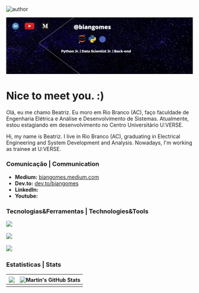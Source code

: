 ![author](https://img.shields.io/badge/author-beatriznascimento-purple.svg)

<p align="center">
  <img src="banner3.png" >
</p>

# Nice to meet you. :)

Olá, eu me chamo Beatriz. Eu moro em Rio Branco (AC), faço faculdade de Engenharia Elétrica e Análise e Desenvolvimento de Sistemas. Atualmente, estou estagiando em desenvolvimento no Centro Universitário U:VERSE. 

Hi, my name is Beatriz. I live in Rio Branco (AC), graduating in Electrical Engineering and System Development and Analysis. Nowadays, I'm working as trainee at U:VERSE.

### Comunicação | Communication

- **Medium:** [biangomes.medium.com](https://biangomes.medium.com/)
- **Dev.to:** [dev.to/biangomes](https://dev.to/biangomes)
- **LinkedIn:** [](https://www.linkedin.com/in/beatriz-nascimento-gomes/)
- **Youtube:** [](https://www.youtube.com/channel/UCRa5puYkgpOymA5crwLHAeg)

### Tecnologias&Ferramentas | Technologies&Tools

![](https://img.shields.io/badge/Code-Python-informational?style=flat&logo=python&logoColor=white&color=2bbc8a)

![](https://img.shields.io/badge/Editor-intelliJ_IDEA-informational?style=flat&logo=intellij-idea&logoColor=white&color=2bbc8a)

![](https://img.shields.io/badge/Code-Python-informational?style=flat&logo=python&logoColor=white&color=2bbc8a)





### Estatísticas | Stats

| <img align="center" src="https://github-readme-stats.vercel.app/api/top-langs/?username=biangomes&hide=java,html&title_color=ffffff&text_color=c9cacc&icon_color=2bbc8a&bg_color=1d1f21" /> | <img align="center" src="https://github-readme-stats.vercel.app/api?username=biangomes&show_icons=true&line_height=27&count_private=true&title_color=ffffff&text_color=c9cacc&icon_color=2bbc8a&bg_color=1d1f21" alt="Martin's GitHub Stats" /> |
| ------------------------------------------------------------ | ------------------------------------------------------------ |
|                                                              |                                                              |







